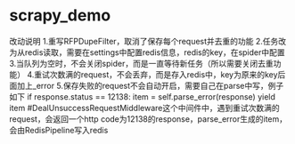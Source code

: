 # scrapy_demo
改动说明
1.重写RFPDupeFilter，取消了保存每个request并去重的功能
2.任务改为从redis读取，需要在settings中配置redis信息，redis的key，在spider中配置
3.当队列为空时，不会关闭spider，而是一直等待新任务（所以需要关闭去重功能）
4.重试次数满的request，不会丢弃，而是存入redis中，key为原来的key后面加上_error
5.保存失败的request不会自动开启，需要自己在parse中写，例子如下
if response.status == 12138:
        item = self.parse_error(response)
	yield item
#DealUnsuccessRequestMiddleware这个中间件中，遇到重试次数满的request，会返回一个http code为12138的response，parse_error生成的item，会由RedisPipeline写入redis




